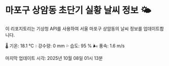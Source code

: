
# 마포구 상암동 초단기 실황 날씨 정보 🌤️

이 리포지토리는 기상청 API를 사용하여 서울 마포구 상암동의 날씨 정보를 업데이트합니다. 

🌡️ 기온: 18.1 ℃
💧 강수량: 0 mm
💦 습도: 95 %
🌬️ 풍속: 1.6 m/s

마지막 업데이트 시각: 2025년 10월 08일 01시 13분    
